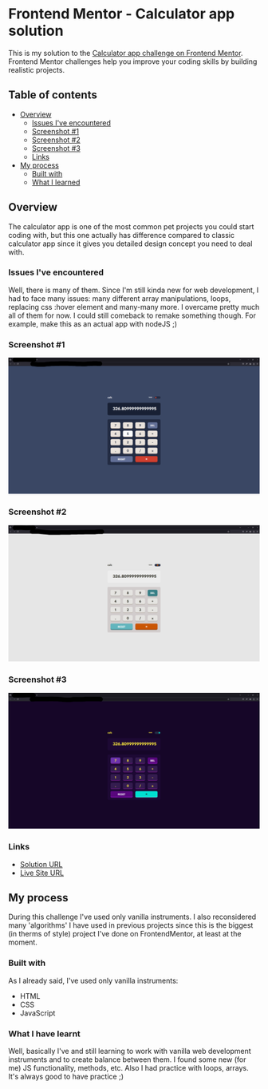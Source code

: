# Frontend Mentor - Calculator app solution

This is my solution to the [Calculator app challenge on Frontend Mentor](https://www.frontendmentor.io/challenges/calculator-app-9lteq5N29).
Frontend Mentor challenges help you improve your coding skills by building realistic projects.

## Table of contents

- [Overview](#overview)
    - [Issues I've encountered](#issues-ive-encountered)
    - [Screenshot #1](#screenshot-1)
    - [Screenshot #2](#screenshot-2)
    - [Screenshot #3](#screenshot-3)
    - [Links](#links)
- [My process](#my-process)
    - [Built with](#built-with)
    - [What I learned](#what-i-have-learnt)

## Overview

The calculator app is one of the most common pet projects you could start coding with, but this one actually has difference compared to classic calculator app
since it gives you detailed design concept you need to deal with.

### Issues I've encountered

Well, there is many of them. Since I'm still kinda new for web development, I had to face many issues: many different array manipulations, loops, replacing
css :hover element and many-many more. I overcame pretty much all of them for now. I could still comeback to remake something though. For example, make this
as an actual app with nodeJS ;)

### Screenshot #1

![](/assets/screenshots/screenshot-1.png)

### Screenshot #2

![](/assets/screenshots/screenshot-2.png)

### Screenshot #3

![](/assets/screenshots/screenshot-3.png)

### Links

- [Solution URL]()
- [Live Site URL]()

## My process

During this challenge I've used only vanilla instruments. I also reconsidered many 'algorithms' I have used in previous projects since this is the biggest
(in therms of style) project I've done on FrontendMentor, at least at the moment.

### Built with

As I already said, I've used only vanilla instruments:

* HTML
* CSS
* JavaScript

### What I have learnt

Well, basically I've and still learning to work with vanilla web development instruments and to create balance between them. I found some new (for me) JS
functionality, methods, etc. Also I had practice with loops, arrays. It's always good to have practice ;)